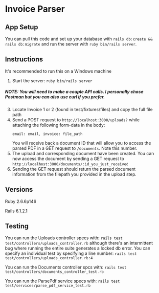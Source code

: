 # Invoice Parser

## App Setup
You can pull this code and set up your database with `rails db:create && rails db:migrate` and run the server with `ruby bin/rails server`.

## Instructions
It's recommended to run this on a Windows machine

1. Start the server: `ruby bin/rails server`
##### NOTE: You will need to make a couple API calls. I personally chose Postman but you can also use curl if you prefer.
3. Locate Invoice 1 or 2 (found in test/fixtures/files) and copy the full file path
4. Send a POST request to `http://localhost:3000/uploads?` while attaching the following form-data in the body:
    ```
    email: email, invoice: file_path
   ```
   You will receive back a document ID that will allow you to access the parsed PDF in a GET request to `/documents`. Note this number.
5. The upload and corresponding document have been created. You can now access the document by sending a GET request to `http://localhost:3000/documents/:id_you_just_received`
6. Sending the GET request should return the parsed document information from the filepath you provided in the upload step.

## Versions
Ruby 2.6.6p146

Rails 6.1.2.1

## Testing
You can run the Uploads controller specs with: `rails test test/controllers/uploads_controller.rb` although there's an intermittent bug where running the entire suite generates a locked db error. You can specify an individual test by specifying a line number: `rails test test/controllers/uploads_controller.rb:4`

You can run the Documents controller spcs with: `rails test test/controllers/documents_controller_test.rb`

You can run the ParsePdf service specs with: `rails test test/services/parse_pdf_service_test.rb` 
